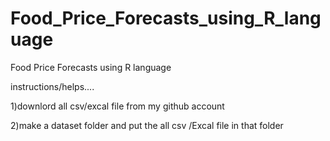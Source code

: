 # Food_Price_Forecasts_using_R_language
Food Price Forecasts using R language 

instructions/helps....

1)downlord all csv/excal file from my github account


2)make a dataset folder and put the all csv /Excal file in that folder 



